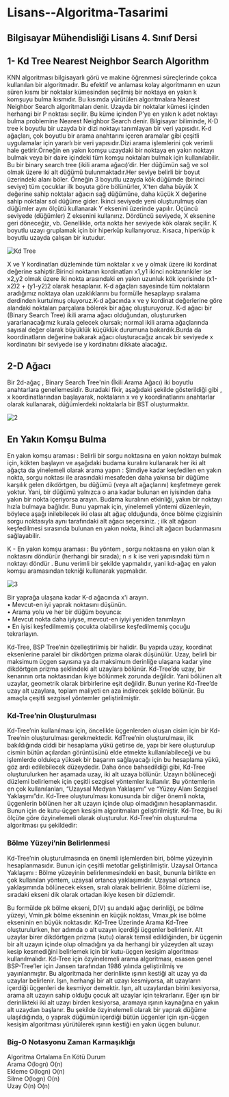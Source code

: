 # Lisans--Algoritma-Tasarimi
  
## Bilgisayar Mühendisliği Lisans 4. Sınıf Dersi    
   

## 1- Kd Tree Nearest Neighbor Search Algorithm

KNN algoritması bilgisayarlı görü ve makine öğrenmesi süreçlerinde çokca kullanılan bir algoritmadır. Bu efektif ve anlaması kolay algoritmanın en uzun süren kısmı bir noktalar kümesinden seçilmiş bir noktaya en yakın k komşuyu bulma kısmıdır. Bu kısımda yürütülen algoritmalara Nearest Neighbor Search algoritmaları denir.
Uzayda bir noktalar kümesi içinden herhangi bir P noktası seçilir. Bu küme içinden P’ye en yakın k adet noktayı bulma problemine Nearest Neighbor Search denir.
Bilgisayar biliminde, K-D tree k boyutlu bir uzayda bir dizi noktayı tanımlayan bir veri yapısıdır. K-d ağaçları, çok boyutlu bir arama anahtarını içeren aramalar gibi çeşitli uygulamalar için yararlı bir veri yapısıdır.Dizi arama işlemlerini çok verimli hale getirir.Örneğin en yakın komşu uzaydaki bir noktaya en yakın noktayı bulmak veya bir daire içindeki tüm komşu noktaları bulmak için kullanılabilir.
Bu bir binary search tree (ikili arama ağacı)’dir. Her düğümün sağ ve sol olmak üzere iki alt düğümü bulunmaktadır.Her seviye belirli bir boyut üzerindeki alanı böler. Örneğin 3 boyutlu uzayda kök düğümde (birinci seviye) tüm çocuklar ilk boyuta göre bölünürler, X’ten daha büyük X değerine sahip noktalar ağacın sağ düğümüne, daha küçük X değerine sahip noktalar sol düğüme gider. İkinci seviyede yeni oluşturulmuş olan düğümler aynı ölçütü kullanarak Y eksenini üzerinde yapılır. Üçüncü seviyede (düğümler) Z eksenini kullanırız. Dördüncü seviyede, X eksenine geri döneceğiz, vb. Genellikle, orta nokta her seviyede kök olarak seçilir.
K boyutlu uzayı gruplamak için bir  hiperküp kullanıyoruz. Kısaca, hiperküp k boyutlu uzayda çalışan bir kutudur. 

![Kd Tree](https://user-images.githubusercontent.com/56633000/102958032-11b5d800-44ed-11eb-9358-7e8385eca15f.png)  
 
X ve Y kordinatları düzleminde tüm noktalar x ve y olmak üzere iki kordinat değerine sahiptir.Birinci noktanın kordinatları x1,y1 ikinci noktanınkiler ise x2,y2 olmak üzere iki nokta arasındaki en yakın uzunluk kök içerisinde (x1-x2)2 + (y1-y2)2 olarak hesaplanır.
K-d ağaçları sayesinde tüm noktaların aradığımız noktaya olan uzaklıklarını bu formülle hesaplayıp sıralama derdinden kurtulmuş oluyoruz.K-d ağacında x ve y kordinat değerlerine göre alandaki noktaları parçalara bölerek bir ağaç oluşturuyoruz.
K-d ağacı  bir (Binary Search Tree) ikili arama ağacı olduğundan, oluştururken yararlanacağımız kurala gelecek olursak; normal ikili arama ağaçlarında sayısal değer olarak büyüklük küçüklük durumuna bakardık.Burda da koordinatların değerine bakarak ağacı oluşturacağız ancak bir seviyede x kordinatını bir seviyede ise y kordinatını dikkate alacağız.


## 2-D Ağacı

Bir  2d-ağaç  , Binary Search Tree'nin (İkili Arama Ağacı)  iki boyutlu anahtarlara genellemesidir.
Buradaki fikir, aşağıdaki şekilde gösterildiği gibi , x koordinatlarından başlayarak, noktaların x ve  y koordinatlarını anahtarlar olarak  kullanarak, düğümlerdeki noktalarla bir BST oluşturmaktır.

![2](https://user-images.githubusercontent.com/56633000/102958328-a7516780-44ed-11eb-8e59-3e9c846d5082.png)  


## En Yakın Komşu Bulma 
En yakın komşu araması :  Belirli bir sorgu noktasına en yakın noktayı bulmak için, kökten başlayın ve aşağıdaki budama kuralını kullanarak her iki alt ağaçta da yinelemeli olarak arama yapın : Şimdiye kadar keşfedilen en yakın nokta, sorgu noktası ile arasındaki mesafeden daha yakınsa bir düğüme karşılık gelen dikdörtgen, bu düğümü (veya alt ağaçlarını) keşfetmeye gerek yoktur. Yani, bir düğümü yalnızca o ana kadar bulunan en iyisinden daha yakın bir nokta içeriyorsa arayın. Budama kuralının etkinliği, yakın bir noktayı hızla bulmaya bağlıdır. Bunu yapmak için, yinelemeli yöntemi düzenleyin, böylece aşağı inilebilecek iki olası alt ağaç olduğunda, önce bölme çizgisinin sorgu noktasıyla aynı tarafındaki alt ağacı seçersiniz. ; ilk alt ağacın keşfedilmesi sırasında bulunan en yakın nokta, ikinci alt ağacın budanmasını sağlayabilir.



K - En yakın komşu araması : Bu yöntem  , sorgu noktasına en yakın olan k noktasını döndürür  (herhangi bir sırada); n  ≤  k  ise veri yapısındaki tüm  n noktayı  döndür . Bunu verimli bir şekilde yapmalıdır, yani kd-ağaç en yakın komşu aramasından tekniği kullanarak yapmalıdır.



![3](https://user-images.githubusercontent.com/56633000/102958522-221a8280-44ee-11eb-923f-9d230393df94.png)  
 

Bir yaprağa ulaşana kadar K-d ağacında x'i arayın.  
• Mevcut-en iyi yaprak noktasını düşünün.  
• Arama yolu ve her bir düğüm boyunca:   
•	Mevcut nokta daha iyiyse, mevcut-en iyiyi yeniden tanımlayın  
•	En iyisi keşfedilmemiş çocukta olabilirse keşfedilmemiş çocuğu tekrarlayın.  

Kd-Tree, BSP Tree’nin özelleştirilmiş bir halidir. Bu yapıda uzay, koordinat eksenlerine paralel bir dikdörtgen prizma olarak düşünülür. Uzay, belirli bir maksimum üçgen sayısına ya da maksimum derinliğe ulaşana kadar yine dikdörtgen prizma şeklindeki alt uzaylara bölünür. Kd-Tree’de uzay, bir kenarının orta noktasından ikiye bölünmek zorunda değildir. Yani bölünen alt uzaylar, geometrik olarak birbirlerine eşit değildir. Bunun yerine Kd-Tree’de uzay alt uzaylara, toplam maliyeti en aza indirecek şekilde bölünür. Bu amaçla çeşitli sezgisel yöntemler geliştirilmiştir.  

### Kd-Tree’nin Oluşturulması
Kd-Tree’nin kullanılması için, öncelikle üçgenlerden oluşan cisim için bir Kd-Tree’nin oluşturulması gerekmektedir. KdTree’nin oluşturulması, ilk bakıldığında ciddi bir hesaplama yükü getirse de, yapı bir kere oluşturulup cismin bütün açılardan görüntüsünü elde etmekte kullanılabileceği ve bu işlemlerde oldukça yüksek bir başarım sağlayacağı için bu hesaplama yükü, göz ardı edilebilecek düzeydedir. Daha önce bahsedildiği gibi, Kd-Tree oluşturulurken her aşamada uzay, iki alt uzaya bölünür. Uzayın bölüneceği düzlemi belirlemek için çeşitli sezgisel yöntemler kullanılır. Bu yöntemlerin en çok kullanılanları, “Uzaysal Medyan Yaklaşımı” ve “Yüzey Alanı Sezgisel Yaklaşımı”dır. Kd-Tree oluşturulması konusunda bir diğer önemli nokta, üçgenlerin bölünen her alt uzayın içinde olup olmadığının hesaplanmasıdır. Bunun için de kutu-üçgen kesişim algoritmaları geliştirilmiştir. Kd-Tree, bu iki ölçüte göre özyinelemeli olarak oluşturulur.
 Kd-Tree’nin oluşturulma algoritması şu şekildedir:

 
### Bölme Yüzeyi’nin Belirlenmesi
Kd-Tree’nin oluşturulmasında en önemli işlemlerden biri, bölme yüzeyinin hesaplanmasıdır. Bunun için çeşitli metotlar geliştirilmiştir. 
Uzaysal Ortanca Yaklaşımı : Bölme yüzeyinin belirlenmesindeki en basit, bununla birlikte en çok kullanılan yöntem, uzaysal ortanca yaklaşımıdır. Uzaysal ortanca yaklaşımında bölünecek eksen, sıralı olarak belirlenir. Bölme düzlemi ise, sıradaki ekseni dik olarak ortadan ikiye kesen bir düzlemdir.

 
Bu formülde pk bölme ekseni, D(V) şu andaki ağaç derinliği, pє bölme yüzeyi, Vmin,pk bölme ekseninin en küçük noktası, Vmax,pk ise bölme ekseninin en büyük noktasıdır.
Kd-Tree Üzerinde Arama
Kd-Tree oluşturulurken, her adımda o alt uzayın içerdiği üçgenler belirlenir. Alt uzaylar birer dikdörtgen prizma (kutu) olarak temsil edildiğinden, bir üçgenin bir alt uzayın içinde olup olmadığını ya da herhangi bir yüzeyden alt uzayı kesip kesmediğini belirlemek için bir kutu-üçgen kesişim algoritması kullanılmalıdır.
Kd-Tree için özyinelemeli arama algoritması, esasen genel BSP-Tree’ler için Jansen tarafından 1986 yılında geliştirilmiş ve yayınlanmıştır. Bu algoritmada her derinlikte ışının kestiği alt uzay ya da uzaylar belirlenir. Işın, herhangi bir alt uzayı kesmiyorsa, alt uzayların içerdiği üçgenleri de kesmiyor demektir. Işın, alt uzaylardan birini kesiyorsa, arama alt uzayın sahip olduğu çocuk alt uzaylar için tekrarlanır. Eğer ışın bir derinlikteki iki alt uzayı birden kesiyorsa, aramaya ışının kaynağına en yakın alt uzaydan başlanır. Bu şekilde özyinelemeli olarak bir yaprak düğüme ulaşıldığında, o yaprak düğümün içerdiği bütün üçgenler için ışın-üçgen kesişim algoritması yürütülerek ışının kestiği en yakın üçgen bulunur.



### Big-O Notasyonu Zaman Karmaşıklığı  
Algoritma      Ortalama         En Kötü Durum  
Arama		    O(logn)	    O(n)  
Ekleme	    O(logn)    	O(n)  
Silme		    O(logn)	    O(n)  
Uzay		    O(n)		    O(n)  



